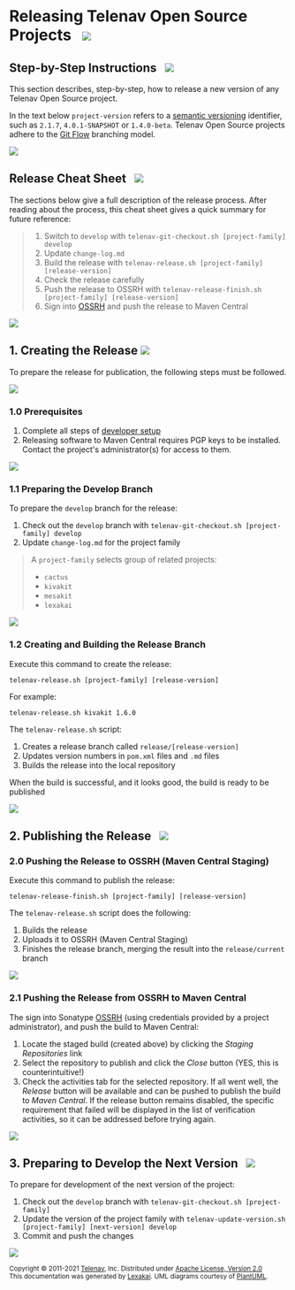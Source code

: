 <!--suppress HtmlUnknownTarget, HtmlRequiredAltAttribute -->

# Releasing Telenav Open Source Projects  &nbsp; <img src="https://telenav.github.io/telenav-assets/images/icons/rocket-32.png" srcset="https://telenav.github.io/telenav-assets/images/icons/rocket-32-2x.png 2x"/>

## Step-by-Step Instructions &nbsp; <img src="https://telenav.github.io/telenav-assets/images/icons/footprints-32.png" srcset="https://telenav.github.io/telenav-assets/images/icons/footprints-32-2x.png 2x"/>

This section describes, step-by-step, how to release a new version of any Telenav Open Source project.

In the text below `project-version` refers to a [semantic versioning](https://semver.org) identifier, such as `2.1.7`, `4.0.1-SNAPSHOT` or `1.4.0-beta`.
Telenav Open Source projects adhere to the [Git Flow](https://www.atlassian.com/git/tutorials/comparing-workflows/gitflow-workflow) branching model.

<img src="https://telenav.github.io/telenav-assets/images/separators/horizontal-line-512.png" srcset="https://telenav.github.io/telenav-assets/images/separators/horizontal-line-512-2x.png 2x"/>

## Release Cheat Sheet &nbsp; <img src="https://telenav.github.io/telenav-assets/images/icons/stars-32.png" srcset="https://telenav.github.io/telenav-assets/images/icons/stars-32-2x.png 2x"/>

The sections below give a full description of the release process. After reading about the process,
this cheat sheet gives a quick summary for future reference:

> 1. Switch to `develop` with `telenav-git-checkout.sh [project-family] develop`
> 2. Update `change-log.md`
> 3. Build the release with `telenav-release.sh [project-family] [release-version]`
> 4. Check the release carefully
> 5. Push the release to OSSRH with `telenav-release-finish.sh [project-family] [release-version]`
> 6. Sign into [OSSRH](https://s01.oss.sonatype.org) and push the release to Maven Central

<img src="https://telenav.github.io/telenav-assets/images/separators/horizontal-line-512.png" srcset="https://telenav.github.io/telenav-assets/images/separators/horizontal-line-512-2x.png 2x"/>

## 1. Creating the Release <img src="https://telenav.github.io/telenav-assets/images/icons/branch-32.png" srcset="https://telenav.github.io/telenav-assets/images/icons/branch-32-2x.png 2x"/>

To prepare the release for publication, the following steps must be followed.

<img src="https://telenav.github.io/telenav-assets/images/separators/horizontal-line-128.png" srcset="https://telenav.github.io/telenav-assets/images/separators/horizontal-line-128-2x.png 2x"/>

### 1.0 Prerequisites

1. Complete all steps of [developer setup](developing.md)
2. Releasing software to Maven Central requires PGP keys to be installed. Contact the project's administrator(s) for access to them.

<img src="https://telenav.github.io/telenav-assets/images/separators/horizontal-line-128.png" srcset="https://telenav.github.io/telenav-assets/images/separators/horizontal-line-128-2x.png 2x"/>

### 1.1 Preparing the Develop Branch

To prepare the `develop` branch for the release:

1. Check out the `develop` branch with `telenav-git-checkout.sh [project-family] develop`
2. Update `change-log.md` for the project family

> A `project-family` selects group of related projects:
>
> - `cactus`
> - `kivakit`
> - `mesakit`
> - `lexakai`

<img src="https://telenav.github.io/telenav-assets/images/separators/horizontal-line-128.png" srcset="https://telenav.github.io/telenav-assets/images/separators/horizontal-line-128-2x.png 2x"/>

### 1.2 Creating and Building the Release Branch

Execute this command to create the release:

    telenav-release.sh [project-family] [release-version]
    
For example:

    telenav-release.sh kivakit 1.6.0

The `telenav-release.sh` script:

1. Creates a release branch called `release/[release-version]`
2. Updates version numbers in `pom.xml` files and `.md` files
3. Builds the release into the local repository

When the build is successful, and it looks good, the build is ready to be published

<img src="https://telenav.github.io/telenav-assets/images/separators/horizontal-line-512.png" srcset="https://telenav.github.io/telenav-assets/images/separators/horizontal-line-512-2x.png 2x"/>

## 2. Publishing the Release &nbsp; <img src="https://telenav.github.io/telenav-assets/images/icons/books-32.png" srcset="https://telenav.github.io/telenav-assets/images/icons/books-32-2x.png 2x"/>

### 2.0 Pushing the Release to OSSRH (Maven Central Staging)

Execute this command to publish the release:

    telenav-release-finish.sh [project-family] [release-version]

The `telenav-release.sh` script does the following:    

1. Builds the release
2. Uploads it to OSSRH (Maven Central Staging)
3. Finishes the release branch, merging the result into the `release/current` branch

<img src="https://telenav.github.io/telenav-assets/images/separators/horizontal-line-128.png" srcset="https://telenav.github.io/telenav-assets/images/separators/horizontal-line-128-2x.png 2x"/>

### 2.1 Pushing the Release from OSSRH to Maven Central

The sign into Sonatype [OSSRH](https://s01.oss.sonatype.org) (using credentials provided by a project administrator), and push the build to Maven Central:

1. Locate the staged build (created above) by clicking the *Staging Repositories* link
2. Select the repository to publish and click the *Close* button (YES, this is counterintuitive!)
3. Check the activities tab for the selected repository. If all went well, the *Release* button will be available and can be pushed to publish the build to *Maven Central*. If the release button remains disabled, the specific requirement that failed will be displayed in the list of verification activities, so it can be addressed before trying again.


<img src="https://telenav.github.io/telenav-assets/images/separators/horizontal-line-512.png" srcset="https://telenav.github.io/telenav-assets/images/separators/horizontal-line-512-2x.png 2x"/>

## 3. Preparing to Develop the Next Version &nbsp; <img src="https://telenav.github.io/telenav-assets/images/icons/right-arrow-32.png" srcset="https://telenav.github.io/telenav-assets/images/icons/right-arrow-32-2x.png 2x"/>

To prepare for development of the next version of the project:

1. Check out the `develop` branch with `telenav-git-checkout.sh [project-family]`
2. Update the version of the project family with `telenav-update-version.sh [project-family] [next-version] develop`
3. Commit and push the changes

<img src="https://telenav.github.io/telenav-assets/images/separators/horizontal-line-512.png" srcset="https://telenav.github.io/telenav-assets/images/separators/horizontal-line-512-2x.png 2x"/>

<sub>Copyright &#169; 2011-2021 [Telenav](https://telenav.com), Inc. Distributed under [Apache License, Version 2.0](../LICENSE)</sub>  
<sub>This documentation was generated by [Lexakai](https://www.lexakai.org). UML diagrams courtesy of [PlantUML](https://plantuml.com).</sub>
